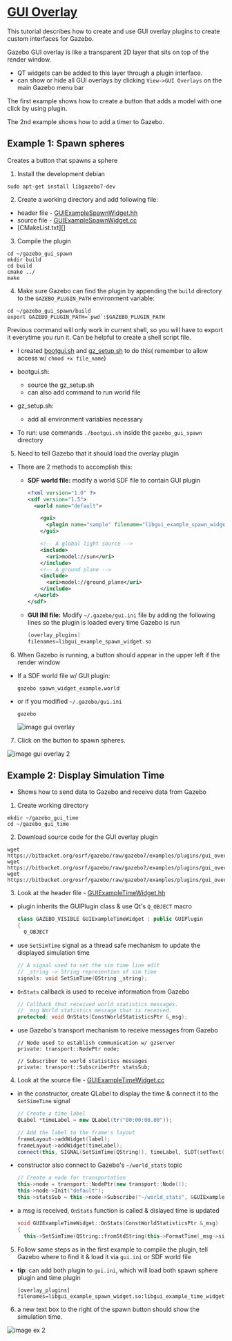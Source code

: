 # [GUI Overlay][1]

This tutorial describes how to create and use GUI overlay plugins to create custom interfaces for Gazebo.

Gazebo GUI overlay is like a transparent 2D layer that sits on top of the render window.

- QT widgets can be added to this layer through a plugin interface. 
- can show or hide all GUI overlays by clicking `View->GUI Overlays` on the main Gazebo menu bar

The first example shows how to create a button that adds a model with one click by using plugin.

The 2nd example shows how to add a timer to Gazebo.

## Example 1: Spawn spheres

Creates a button that spawns a sphere 

1. Install the development debian
  
  ```
  sudo apt-get install libgazebo7-dev
  ```

2. Create a working directory and add following file:
  - header file - [GUIExampleSpawnWidget.hh][2]
  - source file - [GUIExampleSpawnWidget.cc][3]
  - [CMakeList.txt][]

3. Compile the plugin
  
  ```
  cd ~/gazebo_gui_spawn
  mkdir build
  cd build
  cmake ../
  make
  ```
  
4. Make sure Gazebo can find the plugin by appending the `build` directory to the `GAZEBO_PLUGIN_PATH` environment variable:

  ```
  cd ~/gazebo_gui_spawn/build
  export GAZEBO_PLUGIN_PATH=`pwd`:$GAZEBO_PLUGIN_PATH
  ```
  Previous command will only work in current shell, so you will have to export it everytime you run it.  Can be helpful to create a shell script file.
  
  - I created [bootgui.sh][10] and [gz_setup.sh][11] to do this( remember to allow access w/ `chmod +x file_name`) 
  
  - bootgui.sh: 
    - source the gz_setup.sh
    - can also add command to run world file
    
  - gz_setup.sh: 
      - add all environment variables necessary
  
  - To run: use commands `./bootgui.sh` inside the `gazebo_gui_spawn` directory
    
5. Need to tell Gazebo that it should load the overlay plugin
  - There are 2 methods to accomplish this:
    - **SDF world file:** modify a world SDF file to contain GUI plugin
      
      ```xml
      <?xml version="1.0" ?>
      <sdf version="1.5">
        <world name="default">

          <gui>
            <plugin name="sample" filename="libgui_example_spawn_widget.so"/>
          </gui>

          <!-- A global light source -->
          <include>
            <uri>model://sun</uri>
          </include>
          <!-- A ground plane -->
          <include>
            <uri>model://ground_plane</uri>
          </include>
        </world>
      </sdf>
      ```
      
    - **GUI INI file:** Modify `~/.gazebo/gui.ini` file by adding the following lines so the plugin is loaded every time Gazebo is run
      
      ```c++
      [overlay_plugins]
      filenames=libgui_example_spawn_widget.so
      ```

6. When Gazebo is running, a button should appear in the upper left if the render window
  - If a SDF world file w/ GUI plugin:
    
    ```
    gazebo spawn_widget_example.world
    ```
    
  - or if you modified `~/.gazebo/gui.ini`
    
    ```
    gazebo
    ```
    
    ![image gui overlay][4]

7. Click on the button to spawn spheres.

  ![image gui overlay 2][5]

## Example 2: Display Simulation Time

- Shows how to send data to Gazebo and receive data from Gazebo

1. Create working directory
  
  ```
  mkdir ~/gazebo_gui_time
  cd ~/gazebo_gui_time
  ```

2. Download source code for the GUI overlay plugin
  
  ```
  wget https://bitbucket.org/osrf/gazebo/raw/gazebo7/examples/plugins/gui_overlay_plugin_time/GUIExampleTimeWidget.hh
  wget https://bitbucket.org/osrf/gazebo/raw/gazebo7/examples/plugins/gui_overlay_plugin_time/GUIExampleTimeWidget.cc
  wget https://bitbucket.org/osrf/gazebo/raw/gazebo7/examples/plugins/gui_overlay_plugin_time/CMakeLists.txt
  ```

3. Look at the header file - [GUIExampleTimeWidget.hh][6]
  - plugin inherits the GUIPlugin class & use Qt's `Q_OBJECT` macro
    
    ```c++
    class GAZEBO_VISIBLE GUIExampleTimeWidget : public GUIPlugin
    {
      Q_OBJECT
    ```
  
  - use `SetSimTime` signal as a thread safe mechanism to update the displayed simulation time
    
    ```c++
    // A signal used to set the sim time line edit
    // _string -> String represention of sim time
    signals: void SetSimTime(QString _string);
    ```
    
  - `OnStats` callback is used to receive information from Gazebo
  
    ```c++
    // Callback that received world statistics messages.
    // _msg World statistics message that is received.
    protected: void OnStats(ConstWorldStatisticsPtr &_msg);
    ```
  
  - use Gazebo's transport mechanism to receive messages from Gazebo
    
    ```
    // Node used to establish communication w/ gzserver
    private: transport::NodePtr node;
    
    // Subscriber to world statistics messages
    private: transport::SubscriberPtr statsSub;
    ```

4. Look at the source file - [GUIExampleTimeWidget.cc][7]
  - in the constructor, create QLabel to display the time & connect it to the `SetSimeTime` signal
    
    ```c++
    // Create a time label
    QLabel *timeLabel = new QLabel(tr("00:00:00.00"));

    // Add the label to the frame's layout
    frameLayout->addWidget(label);
    frameLayout->addWidget(timeLabel);
    connect(this, SIGNAL(SetSimTime(QString)), timeLabel, SLOT(setText(QString)), Qt::QueuedConnection);
    ```
  
  - constructor also connect to Gazebo's `~/world_stats` topic
    
    ```c++
    // Create a node for transportation
    this->node = transport::NodePtr(new transport::Node());
    this->node->Init("default");
    this->statsSub = this->node->Subscribe("~/world_stats", &GUIExampleTimeWidget::OnStats, this);
    ```
    
  - a msg is received, `OnStats` function is called & dislayed time is updated
    
    ```c++
    void GUIExampleTimeWidget::OnStats(ConstWorldStatisticsPtr &_msg)
    {
      this->SetSimTime(QString::fromStdString(this->FormatTime(_msg->sim_time())));
    ```

5. Follow same steps as in the first example to compile the plugin, tell Gazebo where to find it & load it via `gui.ini` or SDF world file
  - **tip**: can add both plugin to `gui.ini`, which will load both spawn sphere plugin and time plugin 
    
    ```
    [overlay_plugins]
    filenames=libgui_example_spawn_widget.so:libgui_example_time_widget.so
    ```

6. a new text box to the right of the spawn button should show the simulation time.
  
  ![image ex 2][8]

[1]: http://gazebosim.org/tutorials?tut=gui_overlay&cat=user_input
[2]: ../gazebo_gui_spawn/GUIExampleSpawnWidget.hh
[3]: ../gazebo_gui_spawn/GUIExampleSpawnWidget.cc
[4]: https://bitbucket.org/osrf/gazebo_tutorials/raw/default/gui_overlay/files/spawn_button.png
[5]: https://bitbucket.org/osrf/gazebo_tutorials/raw/default/gui_overlay/files/spawn_sphere.png
[6]: ../gazebo_gui_time/GUIExampleTimeWidget.hh
[7]: ../gazebo_gui_time/GUIExampleTimeWidget.cc
[8]: https://bitbucket.org/osrf/gazebo_tutorials/raw/default/gui_overlay/files/time.png
[9]: ../gazebo_categories/user_input.md
[10]: ../gazebo_gui_spawn/bootgui.sh
[11]: ../gazebo_gui_spawn/gz_setup.sh
